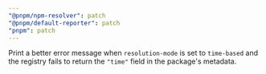 ```yaml
---
"@pnpm/npm-resolver": patch
"@pnpm/default-reporter": patch
"pnpm": patch
---
```


Print a better error message when `resolution-mode` is set to `time-based` and the registry fails to return the `"time"` field in the package's metadata.
